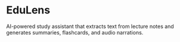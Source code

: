 # EduLens
AI-powered study assistant that extracts text from lecture notes and generates summaries, flashcards, and audio narrations.
